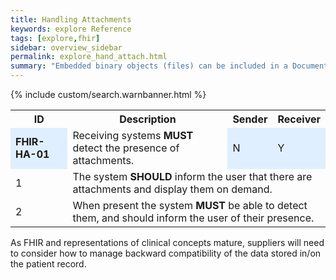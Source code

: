 ```yaml
---
title: Handling Attachments
keywords: explore Reference
tags: [explore,fhir]
sidebar: overview_sidebar
permalink: explore_hand_attach.html
summary: "Embedded binary objects (files) can be included in a Document.  When present the system must be able to detect them, and should inform the user of their presence, display them on demand and add them to the patient record if a user elects to do so."
---
```


{% include custom/search.warnbanner.html %}

<table style="width:100%;max-width: 100%;">
<tr>
<th width="20%">ID</th>
<th width="60%">Description</th>
<th width="10%">Sender</th>
<th width="10%">Receiver</th>
</tr>
<tr>
<td bgcolor="#dfefff"><b>FHIR-HA-01</b></td>
<td>Receiving systems <b>MUST</b> detect the presence of attachments.</td>
<td bgcolor="#dfefff">N</td>
<td bgcolor="#dfefff">Y</td>
</tr>
<tr>
<td>1</td>
<td colspan="3">The system <b>SHOULD</b> inform the user that there are attachments and display them on demand.</td>
</tr>
<td>2</td>
<td colspan="3">When present the system <b>MUST</b> be able to detect them, and should inform the user of their presence.</td>
</tr>
</table> 

As FHIR and representations of clinical concepts mature, suppliers will need to consider how to manage backward compatibility of the data stored in/on the patient record.


